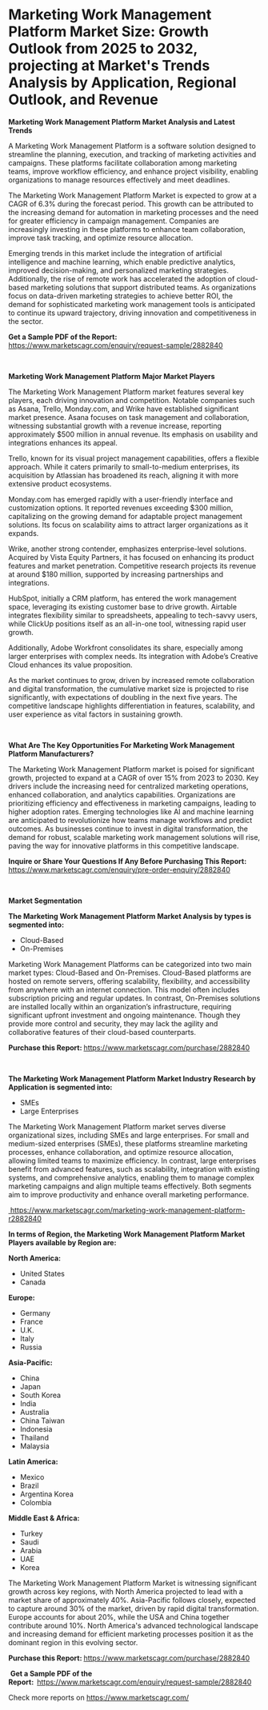 <p><h1>Marketing Work Management Platform Market Size: Growth Outlook from 2025 to 2032, projecting at Market's Trends Analysis by Application, Regional Outlook, and Revenue</h1></p><p><strong>Marketing Work Management Platform Market Analysis and Latest Trends</strong></p>
<p><p>A Marketing Work Management Platform is a software solution designed to streamline the planning, execution, and tracking of marketing activities and campaigns. These platforms facilitate collaboration among marketing teams, improve workflow efficiency, and enhance project visibility, enabling organizations to manage resources effectively and meet deadlines. </p><p>The Marketing Work Management Platform Market is expected to grow at a CAGR of 6.3% during the forecast period. This growth can be attributed to the increasing demand for automation in marketing processes and the need for greater efficiency in campaign management. Companies are increasingly investing in these platforms to enhance team collaboration, improve task tracking, and optimize resource allocation. </p><p>Emerging trends in this market include the integration of artificial intelligence and machine learning, which enable predictive analytics, improved decision-making, and personalized marketing strategies. Additionally, the rise of remote work has accelerated the adoption of cloud-based marketing solutions that support distributed teams. As organizations focus on data-driven marketing strategies to achieve better ROI, the demand for sophisticated marketing work management tools is anticipated to continue its upward trajectory, driving innovation and competitiveness in the sector.</p></p>
<p><strong>Get a Sample PDF of the Report:&nbsp;</strong> <a href="https://www.marketscagr.com/enquiry/request-sample/2882840?utm_campaign=3177&utm_medium=2&utm_source=Github&utm_content=ia&utm_term=13032025&utm_id=marketing-work-management-platform">https://www.marketscagr.com/enquiry/request-sample/2882840</a></p>
<p>&nbsp;</p>
<p><strong>Marketing Work Management Platform Major Market Players</strong></p>
<p><p>The Marketing Work Management Platform market features several key players, each driving innovation and competition. Notable companies such as Asana, Trello, Monday.com, and Wrike have established significant market presence. Asana focuses on task management and collaboration, witnessing substantial growth with a revenue increase, reporting approximately $500 million in annual revenue. Its emphasis on usability and integrations enhances its appeal.</p><p>Trello, known for its visual project management capabilities, offers a flexible approach. While it caters primarily to small-to-medium enterprises, its acquisition by Atlassian has broadened its reach, aligning it with more extensive product ecosystems. </p><p>Monday.com has emerged rapidly with a user-friendly interface and customization options. It reported revenues exceeding $300 million, capitalizing on the growing demand for adaptable project management solutions. Its focus on scalability aims to attract larger organizations as it expands.</p><p>Wrike, another strong contender, emphasizes enterprise-level solutions. Acquired by Vista Equity Partners, it has focused on enhancing its product features and market penetration. Competitive research projects its revenue at around $180 million, supported by increasing partnerships and integrations.</p><p>HubSpot, initially a CRM platform, has entered the work management space, leveraging its existing customer base to drive growth. Airtable integrates flexibility similar to spreadsheets, appealing to tech-savvy users, while ClickUp positions itself as an all-in-one tool, witnessing rapid user growth.</p><p>Additionally, Adobe Workfront consolidates its share, especially among larger enterprises with complex needs. Its integration with Adobe’s Creative Cloud enhances its value proposition.</p><p>As the market continues to grow, driven by increased remote collaboration and digital transformation, the cumulative market size is projected to rise significantly, with expectations of doubling in the next five years. The competitive landscape highlights differentiation in features, scalability, and user experience as vital factors in sustaining growth.</p></p>
<p>&nbsp;</p>
<p><strong>What Are The Key Opportunities For Marketing Work Management Platform Manufacturers?</strong></p>
<p><p>The Marketing Work Management Platform market is poised for significant growth, projected to expand at a CAGR of over 15% from 2023 to 2030. Key drivers include the increasing need for centralized marketing operations, enhanced collaboration, and analytics capabilities. Organizations are prioritizing efficiency and effectiveness in marketing campaigns, leading to higher adoption rates. Emerging technologies like AI and machine learning are anticipated to revolutionize how teams manage workflows and predict outcomes. As businesses continue to invest in digital transformation, the demand for robust, scalable marketing work management solutions will rise, paving the way for innovative platforms in this competitive landscape.</p></p>
<p><strong>Inquire or Share Your Questions If Any Before Purchasing This Report:</strong> <a href="https://www.marketscagr.com/enquiry/pre-order-enquiry/2882840?utm_campaign=3177&utm_medium=2&utm_source=Github&utm_content=ia&utm_term=13032025&utm_id=marketing-work-management-platform">https://www.marketscagr.com/enquiry/pre-order-enquiry/2882840</a></p>
<p>&nbsp;</p>
<p><strong>Market Segmentation</strong></p>
<p><strong>The Marketing Work Management Platform Market Analysis by types is segmented into:</strong></p>
<p><ul><li>Cloud-Based</li><li>On-Premises</li></ul></p>
<p><p>Marketing Work Management Platforms can be categorized into two main market types: Cloud-Based and On-Premises. Cloud-Based platforms are hosted on remote servers, offering scalability, flexibility, and accessibility from anywhere with an internet connection. This model often includes subscription pricing and regular updates. In contrast, On-Premises solutions are installed locally within an organization’s infrastructure, requiring significant upfront investment and ongoing maintenance. Though they provide more control and security, they may lack the agility and collaborative features of their cloud-based counterparts.</p></p>
<p><strong>Purchase this Report:&nbsp;</strong><a href="https://www.marketscagr.com/purchase/2882840?utm_campaign=3177&utm_medium=2&utm_source=Github&utm_content=ia&utm_term=13032025&utm_id=marketing-work-management-platform">https://www.marketscagr.com/purchase/2882840</a></p>
<p>&nbsp;</p>
<p><strong>The Marketing Work Management Platform Market Industry Research by Application is segmented into:</strong></p>
<p><ul><li>SMEs</li><li>Large Enterprises</li></ul></p>
<p><p>The Marketing Work Management Platform market serves diverse organizational sizes, including SMEs and large enterprises. For small and medium-sized enterprises (SMEs), these platforms streamline marketing processes, enhance collaboration, and optimize resource allocation, allowing limited teams to maximize efficiency. In contrast, large enterprises benefit from advanced features, such as scalability, integration with existing systems, and comprehensive analytics, enabling them to manage complex marketing campaigns and align multiple teams effectively. Both segments aim to improve productivity and enhance overall marketing performance.</p></p>
<p><a href="https://www.marketscagr.com/marketing-work-management-platform-r2882840?utm_campaign=3177&utm_medium=2&utm_source=Github&utm_content=ia&utm_term=13032025&utm_id=marketing-work-management-platform">&nbsp;https://www.marketscagr.com/marketing-work-management-platform-r2882840</a></p>
<p><strong>In terms of Region, the Marketing Work Management Platform Market Players available by Region are:</strong></p>
<p>
    <p> <strong> North America: </strong>
        <ul>
            <li>United States</li>
            <li>Canada</li>
        </ul>
        </p> 
    <p> <strong> Europe: </strong>
        <ul>
            <li>Germany</li>
            <li>France</li>
            <li>U.K.</li>
            <li>Italy</li>
            <li>Russia</li>
        </ul>
        </p> 
    <p> <strong> Asia-Pacific: </strong>
        <ul>
            <li>China</li>
            <li>Japan</li>
            <li>South Korea</li>
            <li>India</li>
            <li>Australia</li>
            <li>China Taiwan</li>
            <li>Indonesia</li>
            <li>Thailand</li>
            <li>Malaysia</li>
        </ul>
        </p> 
    <p> <strong> Latin America: </strong>
        <ul>
            <li>Mexico</li>
            <li>Brazil</li>
            <li>Argentina Korea</li>
            <li>Colombia</li>
        </ul>
        </p> 
    <p> <strong> Middle East & Africa: </strong>
        <ul>
            <li>Turkey</li>
            <li>Saudi</li>
            <li>Arabia</li>
            <li>UAE</li>
            <li>Korea</li>
        </ul>
    </p>
    </p>
<p><p>The Marketing Work Management Platform Market is witnessing significant growth across key regions, with North America projected to lead with a market share of approximately 40%. Asia-Pacific follows closely, expected to capture around 30% of the market, driven by rapid digital transformation. Europe accounts for about 20%, while the USA and China together contribute around 10%. North America's advanced technological landscape and increasing demand for efficient marketing processes position it as the dominant region in this evolving sector.</p></p>
<p><strong>Purchase this Report: </strong><a href="https://www.marketscagr.com/purchase/2882840?utm_campaign=3177&utm_medium=2&utm_source=Github&utm_content=ia&utm_term=13032025&utm_id=marketing-work-management-platform">https://www.marketscagr.com/purchase/2882840</a></p>
<p>&nbsp;<strong>Get a Sample PDF of the Report:&nbsp;&nbsp;</strong><a href="https://www.marketscagr.com/enquiry/request-sample/2882840?utm_campaign=3177&utm_medium=2&utm_source=Github&utm_content=ia&utm_term=13032025&utm_id=marketing-work-management-platform">https://www.marketscagr.com/enquiry/request-sample/2882840</a></p>
<p><strong></strong></p>
<p>Check more reports on <a href="https://www.marketscagr.com/?utm_campaign=3177&utm_medium=2&utm_source=Github&utm_content=ia&utm_term=13032025&utm_id=marketing-work-management-platform">https://www.marketscagr.com/</a></p>